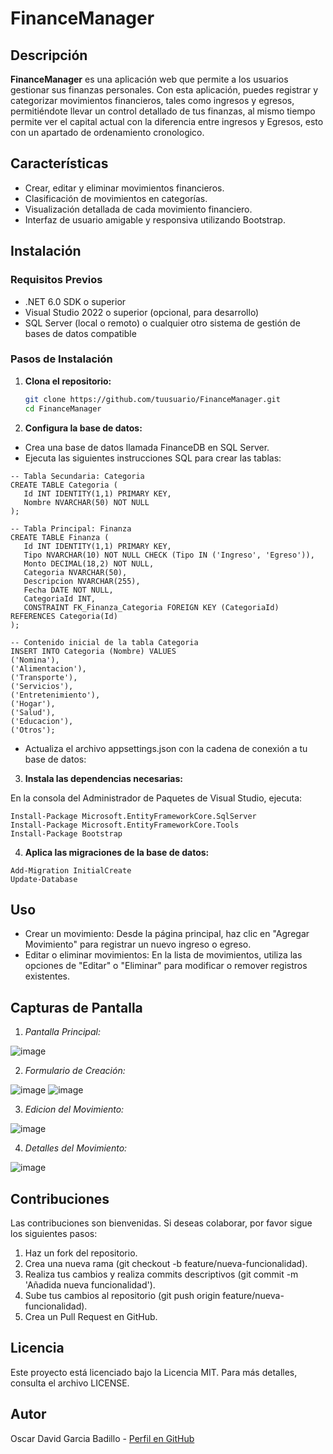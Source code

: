 # FinanceManager

## Descripción

**FinanceManager** es una aplicación web que permite a los usuarios gestionar sus finanzas personales. Con esta aplicación, puedes registrar y categorizar movimientos financieros, tales como ingresos y egresos, permitiéndote llevar un control detallado de tus finanzas, al mismo tiempo permite ver el capital actual con la diferencia entre ingresos y Egresos, esto con un apartado de ordenamiento cronologico.

## Características

- Crear, editar y eliminar movimientos financieros.
- Clasificación de movimientos en categorías.
- Visualización detallada de cada movimiento financiero.
- Interfaz de usuario amigable y responsiva utilizando Bootstrap.

## Instalación

### Requisitos Previos

- .NET 6.0 SDK o superior
- Visual Studio 2022 o superior (opcional, para desarrollo)
- SQL Server (local o remoto) o cualquier otro sistema de gestión de bases de datos compatible

### Pasos de Instalación

1. **Clona el repositorio:**

   ```bash
   git clone https://github.com/tuusuario/FinanceManager.git
   cd FinanceManager

2. **Configura la base de datos:**

- Crea una base de datos llamada FinanceDB en SQL Server.
- Ejecuta las siguientes instrucciones SQL para crear las tablas:

```
-- Tabla Secundaria: Categoria
CREATE TABLE Categoria (
   Id INT IDENTITY(1,1) PRIMARY KEY,
   Nombre NVARCHAR(50) NOT NULL
);

-- Tabla Principal: Finanza
CREATE TABLE Finanza (
   Id INT IDENTITY(1,1) PRIMARY KEY,
   Tipo NVARCHAR(10) NOT NULL CHECK (Tipo IN ('Ingreso', 'Egreso')),
   Monto DECIMAL(18,2) NOT NULL,
   Categoria NVARCHAR(50),
   Descripcion NVARCHAR(255),
   Fecha DATE NOT NULL,
   CategoriaId INT,
   CONSTRAINT FK_Finanza_Categoria FOREIGN KEY (CategoriaId) REFERENCES Categoria(Id)
);
    
-- Contenido inicial de la tabla Categoria
INSERT INTO Categoria (Nombre) VALUES 
('Nomina'), 
('Alimentacion'),
('Transporte'),
('Servicios'),
('Entretenimiento'),
('Hogar'),
('Salud'),
('Educacion'),
('Otros');
```

- Actualiza el archivo appsettings.json con la cadena de conexión a tu base de datos:

3. **Instala las dependencias necesarias:**

En la consola del Administrador de Paquetes de Visual Studio, ejecuta:

```
Install-Package Microsoft.EntityFrameworkCore.SqlServer
Install-Package Microsoft.EntityFrameworkCore.Tools
Install-Package Bootstrap
```

4. **Aplica las migraciones de la base de datos:**

```
Add-Migration InitialCreate
Update-Database
```
## Uso

- Crear un movimiento: Desde la página principal, haz clic en "Agregar Movimiento" para registrar un nuevo ingreso o egreso.
- Editar o eliminar movimientos: En la lista de movimientos, utiliza las opciones de "Editar" o "Eliminar" para modificar o remover registros existentes.

## Capturas de Pantalla

1. *Pantalla Principal:*

![image](https://github.com/user-attachments/assets/f8bfae79-6b68-49e2-96cb-ebb44c1819d8)


2. *Formulario de Creación:*

![image](https://github.com/user-attachments/assets/ad7934ed-bb41-41fb-879a-9f600667a660)
![image](https://github.com/user-attachments/assets/cef6d659-cbb4-4485-86bd-d595b6c9e6a3)


3. *Edicion del Movimiento:*

![image](https://github.com/user-attachments/assets/36ad38fa-734d-4cc1-8faf-df09b9cb912d)


4. *Detalles del Movimiento:*

![image](https://github.com/user-attachments/assets/18c222df-cc4e-4725-b66c-ed6579e99767)


## Contribuciones

Las contribuciones son bienvenidas. Si deseas colaborar, por favor sigue los siguientes pasos:

1. Haz un fork del repositorio.
2. Crea una nueva rama (git checkout -b feature/nueva-funcionalidad).
3. Realiza tus cambios y realiza commits descriptivos (git commit -m 'Añadida nueva funcionalidad').
4. Sube tus cambios al repositorio (git push origin feature/nueva-funcionalidad).
5. Crea un Pull Request en GitHub.

## Licencia
Este proyecto está licenciado bajo la Licencia MIT. Para más detalles, consulta el archivo LICENSE.

## Autor

Oscar David Garcia Badillo - [Perfil en GitHub](https://github.com/KSSHOT)
